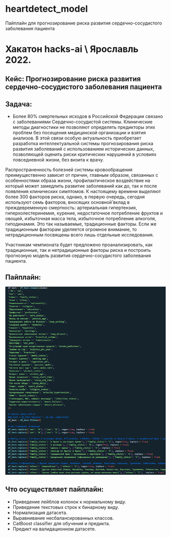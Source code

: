 # heartdetect_model
Пайплайн для прогнозирование риска развития сердечно-сосудистого заболевания пациента

# Хакатон hacks-ai \ Ярославль 2022.

## Кейс: Прогнозирование риска развития сердечно-сосудистого заболевания пациента
## Задача: 
- Более 80% смертельных исходов в Российской Федерации связано с заболеваниями Сердечно-сосудистой системы. Клинические методы диагностики не позволяют определять предикторы этих проблем без посещения медицинской организации и взятия анализов. В этой связи особую актуальность приобретает разработка интеллектуальной системы прогнозирования риска развития заболеваний с использованием исторических данных, позволяющей оценить риски критических нарушений в условиях повседневной жизни, без визита к врачу.

Распространенность болезней системы кровообращения преимущественно зависит от причин, главным образом, связанных с особенностями образа жизни, профилактическое воздействие на который может замедлить развитие заболеваний как до, так и после появления клинических симптомов. К настоящему времени выделяют более 300 факторов риска, однако, в первую очередь, сегодня используют семь факторов, вносящих основной̆ вклад в преждевременную смертность: артериальная гипертензия, гиперхолестеринемия, курение, недостаточное потребление фруктов и овощей, избыточная масса тела, избыточное потребление алкоголя, гиподинамия. Это так называемые, традиционные факторы. Если же традиционным факторам уделяется огромное внимание, то нетрадиционным посвящены всего лишь отдельные исследования.

Участникам чемпионата будет предложено проанализировать, как традиционные, так и нетрадиционные факторы риска и построить прогнозную модель развития сердечно-сосудистого заболевания пациента.

## Пайплайн:
![alt text](https://github.com/progressionnetwork/heartdetect_model/blob/main/zdrav2.png?raw=true)

## Что осуществляет пайплайн:
- Приведение лейблов колонок к нормальному виду.
- Приведение текстовых строк к бинарному виду.
- Нормализация датасета.
- Выравнивание несбалансированных классов.
- CatBoost classifier для обучения и предикта.
- Предикт на валидационном датасете.
